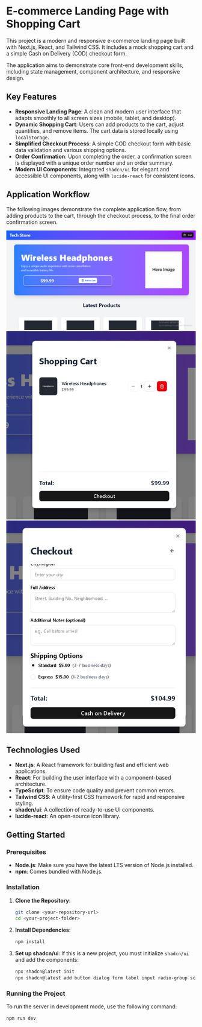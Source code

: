 # E-commerce Landing Page with Shopping Cart

This project is a modern and responsive e-commerce landing page built with Next.js, React, and Tailwind CSS. It includes a mock shopping cart and a simple Cash on Delivery (COD) checkout form.

The application aims to demonstrate core front-end development skills, including state management, component architecture, and responsive design.

## Key Features

* **Responsive Landing Page**: A clean and modern user interface that adapts smoothly to all screen sizes (mobile, tablet, and desktop).
* **Dynamic Shopping Cart**: Users can add products to the cart, adjust quantities, and remove items. The cart data is stored locally using `localStorage`.
* **Simplified Checkout Process**: A simple COD checkout form with basic data validation and various shipping options.
* **Order Confirmation**: Upon completing the order, a confirmation screen is displayed with a unique order number and an order summary.
* **Modern UI Components**: Integrated `shadcn/ui` for elegant and accessible UI components, along with `lucide-react` for consistent icons.

## Application Workflow

The following images demonstrate the complete application flow, from adding products to the cart, through the checkout process, to the final order confirmation screen.

![E-commerce landing page](public/Capture2.PNG)
![Shopping cart dialog](public/Capture3.PNG)
![Checkout form dialog](public/Capture4.PNG)

## Technologies Used

* **Next.js**: A React framework for building fast and efficient web applications.
* **React**: For building the user interface with a component-based architecture.
* **TypeScript**: To ensure code quality and prevent common errors.
* **Tailwind CSS**: A utility-first CSS framework for rapid and responsive styling.
* **shadcn/ui**: A collection of ready-to-use UI components.
* **lucide-react**: An open-source icon library.

## Getting Started

### Prerequisites

* **Node.js**: Make sure you have the latest LTS version of Node.js installed.
* **npm**: Comes bundled with Node.js.

### Installation

1.  **Clone the Repository**:
    ```bash
    git clone <your-repository-url>
    cd <your-project-folder>
    ```
2.  **Install Dependencies**:
    ```bash
    npm install
    ```
3.  **Set up shadcn/ui**:
    If this is a new project, you must initialize `shadcn/ui` and add the components:
    ```bash
    npx shadcn@latest init
    npx shadcn@latest add button dialog form label input radio-group scroll-area textarea
    ```

### Running the Project

To run the server in development mode, use the following command:
```bash
npm run dev